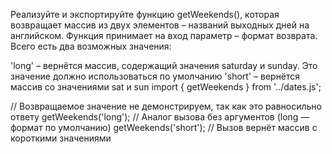 Реализуйте и экспортируйте функцию getWeekends(), которая возвращает массив из двух элементов – названий выходных дней на английском. Функция принимает на вход параметр – формат возврата. Всего есть два возможных значения:

'long' – вернётся массив, содержащий значения saturday и sunday. Это значение должно использоваться по умолчанию
'short' – вернётся массив со значениями sat и sun
import { getWeekends } from '../dates.js';

// Возвращаемое значение не демонстрируем, так как это равносильно ответу
getWeekends('long'); // Аналог вызова без аргументов (long — формат по умолчанию)
getWeekends('short'); // Вызов вернёт массив с короткими значениями